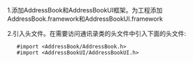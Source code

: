 1.添加AddressBook和AddressBookUI框架。为工程添加AddressBook.framework和AddressBookUI.framework

2.引入头文件。在需要访问通讯录类的头文件中引入下面的头文件:
       #import <AddressBook/AddressBook.h>       #import <AddressBookUI/AddressBookUI.h>